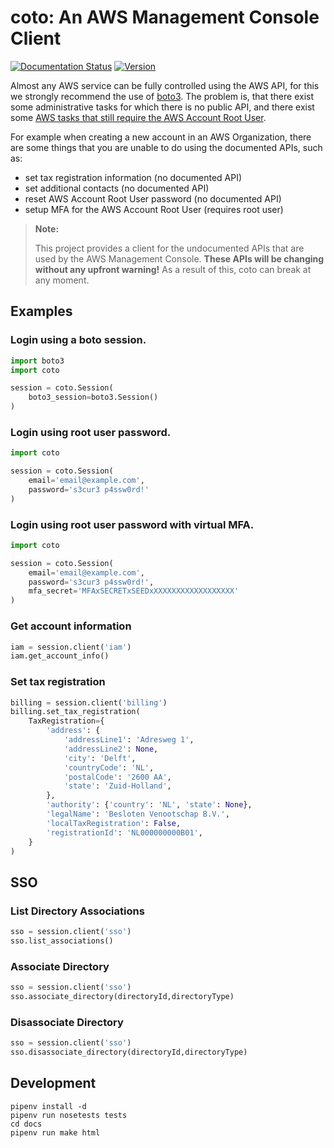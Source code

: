 # coto: An AWS Management Console Client

[![Documentation Status](https://readthedocs.org/projects/coto/badge/?version=latest)](http://coto.readthedocs.io/en/latest/?badge=latest)
[![Version](http://img.shields.io/pypi/v/coto.svg?style=flat)](https://pypi.python.org/pypi/coto/)

Almost any AWS service can be fully controlled using the AWS API, for this we strongly recommend the use of [boto3](http://boto3.readthedocs.io/). The problem is, that there exist some administrative tasks for which there is no public API, and there exist some [AWS tasks that still require the AWS Account Root User](https://docs.aws.amazon.com/general/latest/gr/aws_tasks-that-require-root.html).

For example when creating a new account in an AWS Organization, there are some things that you are unable to do using the documented APIs, such as:

  * set tax registration information (no documented API)
  * set additional contacts (no documented API)
  * reset AWS Account Root User password (no documented API)
  * setup MFA for the AWS Account Root User (requires root user)

> **Note:**
>
> This project provides a client for the undocumented APIs that are used by the AWS Management Console. **These APIs will be changing without any upfront warning!** As a result of this, coto can break at any moment.


## Examples


### Login using a boto session.

```python
import boto3
import coto

session = coto.Session(
    boto3_session=boto3.Session()
)
```


### Login using root user password.

```python
import coto

session = coto.Session(
    email='email@example.com',
    password='s3cur3 p4ssw0rd!'
)
```


### Login using root user password with virtual MFA.

```python
import coto

session = coto.Session(
    email='email@example.com',
    password='s3cur3 p4ssw0rd!',
    mfa_secret='MFAxSECRETxSEEDxXXXXXXXXXXXXXXXXXX'
)
```


### Get account information

```python
iam = session.client('iam')
iam.get_account_info()
```


### Set tax registration

```python
billing = session.client('billing')
billing.set_tax_registration(
    TaxRegistration={
        'address': {
            'addressLine1': 'Adresweg 1',
            'addressLine2': None,
            'city': 'Delft',
            'countryCode': 'NL',
            'postalCode': '2600 AA',
            'state': 'Zuid-Holland',
        },
        'authority': {'country': 'NL', 'state': None},
        'legalName': 'Besloten Venootschap B.V.',
        'localTaxRegistration': False,
        'registrationId': 'NL000000000B01',
    }
)
```
## SSO
### List Directory Associations

```python
sso = session.client('sso')
sso.list_associations()
```
### Associate Directory

```python
sso = session.client('sso')
sso.associate_directory(directoryId,directoryType)
```

### Disassociate Directory

```python
sso = session.client('sso')
sso.disassociate_directory(directoryId,directoryType)
```


## Development

```
pipenv install -d
pipenv run nosetests tests
cd docs
pipenv run make html
```
